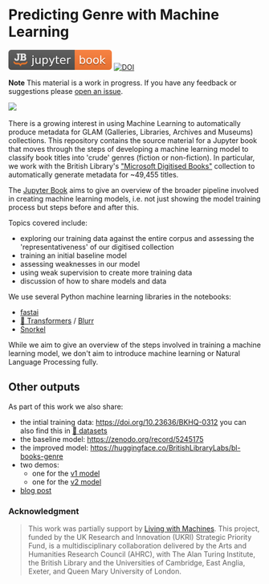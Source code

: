 # Predicting Genre with Machine Learning

[![Jupyter Book Badge](https://raw.githubusercontent.com/executablebooks/jupyter-book/ec23010e233013c3c2e5c35257d044664829a782/docs/images/badge.svg)](https://living-with-machines.github.io/genre-classification/)
[![DOI](https://zenodo.org/badge/436688599.svg)](https://zenodo.org/badge/latestdoi/436688599)


**Note** This material is a work in progress. If you have any feedback or suggestions please [open an issue](https://github.com/Living-with-machines/genre-classification/issues/new).


[<img src="https://user-images.githubusercontent.com/8995957/148814318-f87a3851-21de-45f2-8dfa-e7aec8a2a7dd.png">](https://living-with-machines.github.io/genre-classification/intro.html)


There is a growing interest in using Machine Learning to automatically produce metadata for GLAM (Galleries, Libraries, Archives and Museums) collections. This repository contains the source material for a Jupyter book that moves through the steps of developing a machine learning model to classify book titles into 'crude' genres (fiction or non-fiction). In particular, we work with the British Library's ["Microsoft Digitised Books"](https://www.bl.uk/collection-guides/digitised-printed-books) collection to automatically generate metadata for ~49,455 titles. 

The [Jupyter Book](https://jupyterbook.org/) aims to give an overview of the broader pipeline involved in creating machine learning models, i.e. not just showing the model training process but steps before and after this. 

Topics covered include: 

- exploring our training data against the entire corpus and assessing the 'representativeness' of our digitised collection
- training an initial baseline model
- assessing weaknesses in our model 
- using weak supervision to create more training data
- discussion of how to share models and data

We use several Python machine learning libraries in the notebooks:

- [fastai](https://docs.fast.ai/)
- [🤗 Transformers](https://huggingface.co/docs/transformers/index) / [Blurr](https://github.com/ohmeow/blurr)
- [Snorkel](https://www.snorkel.org/)

While we aim to give an overview of the steps involved in training a machine learning model, we don't aim to introduce machine learning or Natural Language Processing fully.

## Other outputs

As part of this work we also share:

- the intial training data: https://doi.org/10.23636/BKHQ-0312 you can also find this in [🤗 datasets](https://huggingface.co/datasets/blbooksgenre)
- the baseline model: https://zenodo.org/record/5245175 
- the improved model: https://huggingface.co/BritishLibraryLabs/bl-books-genre 
- two demos:
  - one for the [v1 model](https://huggingface.co/spaces/BritishLibraryLabs/British-Library-books-genre-classifier)
  - one for the [v2 model](https://huggingface.co/spaces/BritishLibraryLabs/British-Library-books-genre-classifier-v2)
- [blog post](https://livingwithmachines.ac.uk/can-we-use-machine-learning-to-classify-whether-a-book-is-fiction-or-non-fiction-from-its-title/)

### Acknowledgment

> This work was partially support by [Living with Machines](https://www.livingwithmachines.ac.uk/). This project, funded by the UK Research and Innovation (UKRI) Strategic Priority Fund, is a multidisciplinary collaboration delivered by the Arts and Humanities Research Council (AHRC), with The Alan Turing Institute, the British Library and the Universities of Cambridge, East Anglia, Exeter, and Queen Mary University of London.
